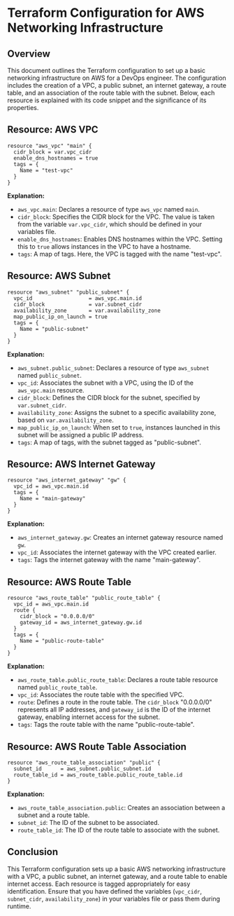 # Terraform Configuration for AWS Networking Infrastructure

## Overview

This document outlines the Terraform configuration to set up a basic networking infrastructure on AWS for a DevOps engineer. The configuration includes the creation of a VPC, a public subnet, an internet gateway, a route table, and an association of the route table with the subnet. Below, each resource is explained with its code snippet and the significance of its properties.

## Resource: AWS VPC

```hcl
resource "aws_vpc" "main" {
  cidr_block = var.vpc_cidr
  enable_dns_hostnames = true
  tags = {
    Name = "test-vpc"
  }
}
```

**Explanation:**

- `aws_vpc.main`: Declares a resource of type `aws_vpc` named `main`.
- `cidr_block`: Specifies the CIDR block for the VPC. The value is taken from the variable `var.vpc_cidr`, which should be defined in your variables file.
- `enable_dns_hostnames`: Enables DNS hostnames within the VPC. Setting this to `true` allows instances in the VPC to have a hostname.
- `tags`: A map of tags. Here, the VPC is tagged with the name "test-vpc".

## Resource: AWS Subnet

```hcl
resource "aws_subnet" "public_subnet" {
  vpc_id                  = aws_vpc.main.id
  cidr_block              = var.subnet_cidr
  availability_zone       = var.availability_zone
  map_public_ip_on_launch = true
  tags = {
    Name = "public-subnet"
  }
}
```

**Explanation:**

- `aws_subnet.public_subnet`: Declares a resource of type `aws_subnet` named `public_subnet`.
- `vpc_id`: Associates the subnet with a VPC, using the ID of the `aws_vpc.main` resource.
- `cidr_block`: Defines the CIDR block for the subnet, specified by `var.subnet_cidr`.
- `availability_zone`: Assigns the subnet to a specific availability zone, based on `var.availability_zone`.
- `map_public_ip_on_launch`: When set to `true`, instances launched in this subnet will be assigned a public IP address.
- `tags`: A map of tags, with the subnet tagged as "public-subnet".

## Resource: AWS Internet Gateway

```hcl
resource "aws_internet_gateway" "gw" {
  vpc_id = aws_vpc.main.id
  tags = {
    Name = "main-gateway"
  }
}
```

**Explanation:**

- `aws_internet_gateway.gw`: Creates an internet gateway resource named `gw`.
- `vpc_id`: Associates the internet gateway with the VPC created earlier.
- `tags`: Tags the internet gateway with the name "main-gateway".

## Resource: AWS Route Table

```hcl
resource "aws_route_table" "public_route_table" {
  vpc_id = aws_vpc.main.id
  route {
    cidr_block = "0.0.0.0/0"
    gateway_id = aws_internet_gateway.gw.id
  }
  tags = {
    Name = "public-route-table"
  }
}
```

**Explanation:**

- `aws_route_table.public_route_table`: Declares a route table resource named `public_route_table`.
- `vpc_id`: Associates the route table with the specified VPC.
- `route`: Defines a route in the route table. The `cidr_block` "0.0.0.0/0" represents all IP addresses, and `gateway_id` is the ID of the internet gateway, enabling internet access for the subnet.
- `tags`: Tags the route table with the name "public-route-table".

## Resource: AWS Route Table Association

```hcl
resource "aws_route_table_association" "public" {
  subnet_id      = aws_subnet.public_subnet.id
  route_table_id = aws_route_table.public_route_table.id
}
```

**Explanation:**

- `aws_route_table_association.public`: Creates an association between a subnet and a route table.
- `subnet_id`: The ID of the subnet to be associated.
- `route_table_id`: The ID of the route table to associate with the subnet.

## Conclusion

This Terraform configuration sets up a basic AWS networking infrastructure with a VPC, a public subnet, an internet gateway, and a route table to enable internet access. Each resource is tagged appropriately for easy identification. Ensure that you have defined the variables (`vpc_cidr`, `subnet_cidr`, `availability_zone`) in your variables file or pass them during runtime.
